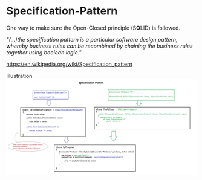 # Specification-Pattern

One way to make sure the Open-Closed principle (S**O**LID) is followed.

*"(...)the specification pattern is a particular software design pattern, whereby business rules can be recombined by chaining the business rules together using boolean logic."*

https://en.wikipedia.org/wiki/Specification_pattern

Illustration
![Specification Pattern](https://github.com/doljpo/Specification-Pattern/blob/main/img/SpecificationPattern.jpg?raw=true)
